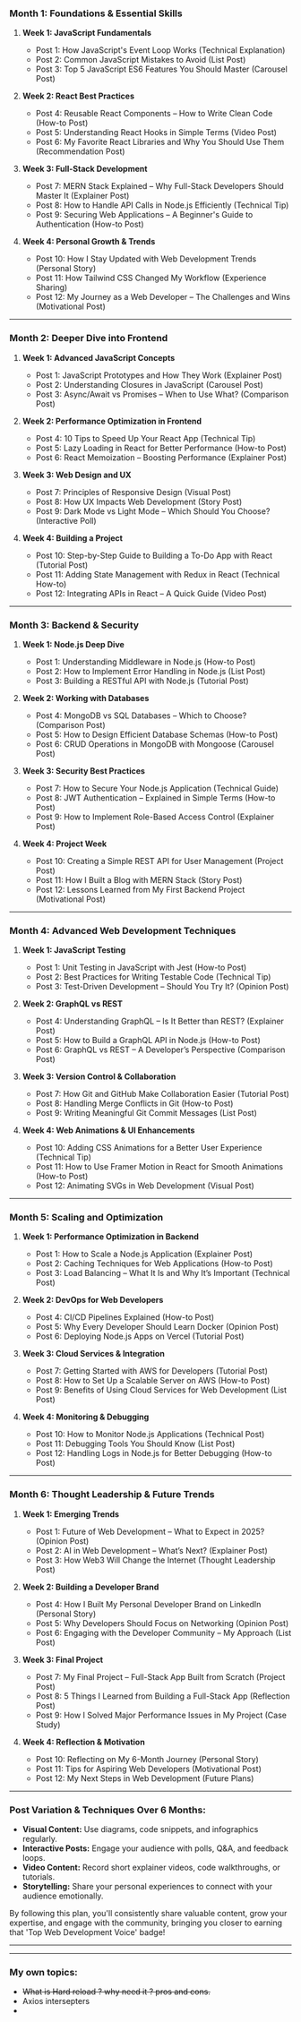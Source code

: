 ### **Month 1: Foundations & Essential Skills**
1. **Week 1: JavaScript Fundamentals**
   - Post 1: How JavaScript's Event Loop Works (Technical Explanation)
   - Post 2: Common JavaScript Mistakes to Avoid (List Post)
   - Post 3: Top 5 JavaScript ES6 Features You Should Master (Carousel Post)

2. **Week 2: React Best Practices**
   - Post 4: Reusable React Components – How to Write Clean Code (How-to Post)
   - Post 5: Understanding React Hooks in Simple Terms (Video Post)
   - Post 6: My Favorite React Libraries and Why You Should Use Them (Recommendation Post)

3. **Week 3: Full-Stack Development**
   - Post 7: MERN Stack Explained – Why Full-Stack Developers Should Master It (Explainer Post)
   - Post 8: How to Handle API Calls in Node.js Efficiently (Technical Tip)
   - Post 9: Securing Web Applications – A Beginner's Guide to Authentication (How-to Post)

4. **Week 4: Personal Growth & Trends**
   - Post 10: How I Stay Updated with Web Development Trends (Personal Story)
   - Post 11: How Tailwind CSS Changed My Workflow (Experience Sharing)
   - Post 12: My Journey as a Web Developer – The Challenges and Wins (Motivational Post)

---

### **Month 2: Deeper Dive into Frontend**
1. **Week 1: Advanced JavaScript Concepts**
   - Post 1: JavaScript Prototypes and How They Work (Explainer Post)
   - Post 2: Understanding Closures in JavaScript (Carousel Post)
   - Post 3: Async/Await vs Promises – When to Use What? (Comparison Post)

2. **Week 2: Performance Optimization in Frontend**
   - Post 4: 10 Tips to Speed Up Your React App (Technical Tip)
   - Post 5: Lazy Loading in React for Better Performance (How-to Post)
   - Post 6: React Memoization – Boosting Performance (Explainer Post)

3. **Week 3: Web Design and UX**
   - Post 7: Principles of Responsive Design (Visual Post)
   - Post 8: How UX Impacts Web Development (Story Post)
   - Post 9: Dark Mode vs Light Mode – Which Should You Choose? (Interactive Poll)

4. **Week 4: Building a Project**
   - Post 10: Step-by-Step Guide to Building a To-Do App with React (Tutorial Post)
   - Post 11: Adding State Management with Redux in React (Technical How-to)
   - Post 12: Integrating APIs in React – A Quick Guide (Video Post)

---

### **Month 3: Backend & Security**
1. **Week 1: Node.js Deep Dive**
   - Post 1: Understanding Middleware in Node.js (How-to Post)
   - Post 2: How to Implement Error Handling in Node.js (List Post)
   - Post 3: Building a RESTful API with Node.js (Tutorial Post)

2. **Week 2: Working with Databases**
   - Post 4: MongoDB vs SQL Databases – Which to Choose? (Comparison Post)
   - Post 5: How to Design Efficient Database Schemas (How-to Post)
   - Post 6: CRUD Operations in MongoDB with Mongoose (Carousel Post)

3. **Week 3: Security Best Practices**
   - Post 7: How to Secure Your Node.js Application (Technical Guide)
   - Post 8: JWT Authentication – Explained in Simple Terms (How-to Post)
   - Post 9: How to Implement Role-Based Access Control (Explainer Post)

4. **Week 4: Project Week**
   - Post 10: Creating a Simple REST API for User Management (Project Post)
   - Post 11: How I Built a Blog with MERN Stack (Story Post)
   - Post 12: Lessons Learned from My First Backend Project (Motivational Post)

---

### **Month 4: Advanced Web Development Techniques**
1. **Week 1: JavaScript Testing**
   - Post 1: Unit Testing in JavaScript with Jest (How-to Post)
   - Post 2: Best Practices for Writing Testable Code (Technical Tip)
   - Post 3: Test-Driven Development – Should You Try It? (Opinion Post)

2. **Week 2: GraphQL vs REST**
   - Post 4: Understanding GraphQL – Is It Better than REST? (Explainer Post)
   - Post 5: How to Build a GraphQL API in Node.js (How-to Post)
   - Post 6: GraphQL vs REST – A Developer’s Perspective (Comparison Post)

3. **Week 3: Version Control & Collaboration**
   - Post 7: How Git and GitHub Make Collaboration Easier (Tutorial Post)
   - Post 8: Handling Merge Conflicts in Git (How-to Post)
   - Post 9: Writing Meaningful Git Commit Messages (List Post)

4. **Week 4: Web Animations & UI Enhancements**
   - Post 10: Adding CSS Animations for a Better User Experience (Technical Tip)
   - Post 11: How to Use Framer Motion in React for Smooth Animations (How-to Post)
   - Post 12: Animating SVGs in Web Development (Visual Post)

---

### **Month 5: Scaling and Optimization**
1. **Week 1: Performance Optimization in Backend**
   - Post 1: How to Scale a Node.js Application (Explainer Post)
   - Post 2: Caching Techniques for Web Applications (How-to Post)
   - Post 3: Load Balancing – What It Is and Why It’s Important (Technical Post)

2. **Week 2: DevOps for Web Developers**
   - Post 4: CI/CD Pipelines Explained (How-to Post)
   - Post 5: Why Every Developer Should Learn Docker (Opinion Post)
   - Post 6: Deploying Node.js Apps on Vercel (Tutorial Post)

3. **Week 3: Cloud Services & Integration**
   - Post 7: Getting Started with AWS for Developers (Tutorial Post)
   - Post 8: How to Set Up a Scalable Server on AWS (How-to Post)
   - Post 9: Benefits of Using Cloud Services for Web Development (List Post)

4. **Week 4: Monitoring & Debugging**
   - Post 10: How to Monitor Node.js Applications (Technical Post)
   - Post 11: Debugging Tools You Should Know (List Post)
   - Post 12: Handling Logs in Node.js for Better Debugging (How-to Post)

---

### **Month 6: Thought Leadership & Future Trends**
1. **Week 1: Emerging Trends**
   - Post 1: Future of Web Development – What to Expect in 2025? (Opinion Post)
   - Post 2: AI in Web Development – What’s Next? (Explainer Post)
   - Post 3: How Web3 Will Change the Internet (Thought Leadership Post)

2. **Week 2: Building a Developer Brand**
   - Post 4: How I Built My Personal Developer Brand on LinkedIn (Personal Story)
   - Post 5: Why Developers Should Focus on Networking (Opinion Post)
   - Post 6: Engaging with the Developer Community – My Approach (List Post)

3. **Week 3: Final Project**
   - Post 7: My Final Project – Full-Stack App Built from Scratch (Project Post)
   - Post 8: 5 Things I Learned from Building a Full-Stack App (Reflection Post)
   - Post 9: How I Solved Major Performance Issues in My Project (Case Study)

4. **Week 4: Reflection & Motivation**
   - Post 10: Reflecting on My 6-Month Journey (Personal Story)
   - Post 11: Tips for Aspiring Web Developers (Motivational Post)
   - Post 12: My Next Steps in Web Development (Future Plans)

---

### **Post Variation & Techniques Over 6 Months:**
- **Visual Content:** Use diagrams, code snippets, and infographics regularly.
- **Interactive Posts:** Engage your audience with polls, Q&A, and feedback loops.
- **Video Content:** Record short explainer videos, code walkthroughs, or tutorials.
- **Storytelling:** Share your personal experiences to connect with your audience emotionally.

By following this plan, you'll consistently share valuable content, grow your expertise, and engage with the community, bringing you closer to earning that 'Top Web Development Voice' badge!


---
---

### My own topics:
- ~~What is Hard reload ? why need it ? pros and cons.~~
- Axios intersepters
- 

